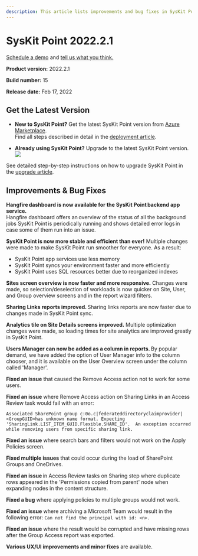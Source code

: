 ```yaml
---
description: This article lists improvements and bug fixes in SysKit Point version 2022.2.1.
--- 
```


# SysKit Point 2022.2.1

[Schedule a demo](https://www.syskit.com/products/point/request-a-demo/) and [tell us what you think.](https://www.syskit.com/company/contact-us/)

**Product version:** 2022.2.1

**Build number:** 15

**Release date:** Feb 17, 2022

## Get the Latest Version

* **New to SysKit Point?** Get the latest SysKit Point version from [Azure Marketplace](https://azuremarketplace.microsoft.com/en-us/marketplace/apps/syskitltd.syskit_point).<br/>
    Find all steps described in detail in the [deployment article](../installation/deploy-syskit-point.md).
    
* **Already using SysKit Point?** Upgrade to the latest SysKit Point version. <br/>
[![](https://aka.ms/deploytoazurebutton)](https://portal.azure.com/#create/Microsoft.Template/uri/https%3A%2F%2Fsyskitassetsstorage.blob.core.windows.net%2Fpoint%2FUpdateFilesARM%2FPointUpdateTemplate.json)

See detailed step-by-step instructions on how to upgrade SysKit Point in the [upgrade article](../installation/upgrade-syskit-point.md).


## Improvements & Bug Fixes

**Hangfire dashboard is now available for the SysKit Point backend app service.**  
Hangfire dashboard offers an overview of the status of all the background jobs SysKit Point is periodically running and shows detailed error logs in case some of them run into an issue.

**SysKit Point is now more stable and efficient than ever!** Multiple changes were made to make SysKit Point run smoother for everyone. As a result:

* SysKit Point app services use less memory 
* SysKit Point syncs your environment faster and more efficiently
* SysKit Point uses SQL resources better due to reorganized indexes

**Sites screen overview is now faster and more responsive.** Changes were made, so selection/deselection of workloads is now quicker on Site, User, and Group overview screens and in the report wizard filters.

**Sharing Links reports improved.** Sharing links reports are now faster due to changes made in SysKit Point sync. 

**Analytics tile on Site Details screens improved.** Multiple optimization changes were made, so loading times for site analytics are improved greatly in SysKit Point. 

**Users Manager can now be added as a column in reports.** By popular demand, we have added the option of User Manager info to the column chooser, and it is available on the User Overview screen under the column called 'Manager'. 

**Fixed an issue** that caused the Remove Access action not to work for some users. 

**Fixed an issue** where Remove Access action on Sharing Links in an Access Review task would fail with an error: 
 
`Associated SharePoint group c:0o.c|federateddirectoryclaimprovider|<GroupGUID>has unknown name format. Expecting 'SharingLink.LIST_ITEM_GUID.Flexible.SHARE_ID'. 
An exception occurred while removing users from specific sharing link.` 

**Fixed an issue** where search bars and filters would not work on the Apply Policies screen. 

**Fixed multiple issues** that could occur during the load of SharePoint Groups and OneDrives. 

**Fixed an issue** in Access Review tasks on Sharing step where duplicate rows appeared in the 'Permissions copied from parent' node when expanding nodes in the content structure. 
 
**Fixed a bug** where applying policies to multiple groups would not work. 

**Fixed an issue** where archiving a Microsoft Team would result in the following error: `Can not find the principal with id: <n>.` 

**Fixed an issue** where the result would be corrupted and have missing rows after the Group Access report was exported. 

**Various UX/UI improvements and minor fixes** are available.

